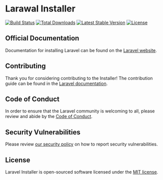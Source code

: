 # Larawal Installer

<a href="https://github.com/laravel/installer/actions"><img src="https://github.com/laravel/installer/workflows/tests/badge.svg" alt="Build Status"></a>
<a href="https://packagist.org/packages/laravel/installer"><img src="https://poser.pugx.org/laravel/installer/d/total.svg" alt="Total Downloads"></a>
<a href="https://packagist.org/packages/laravel/installer"><img src="https://poser.pugx.org/laravel/installer/v/stable.svg" alt="Latest Stable Version"></a>
<a href="https://packagist.org/packages/laravel/installer"><img src="https://poser.pugx.org/laravel/installer/license.svg" alt="License"></a>

## Official Documentation

Documentation for installing Laravel can be found on the [Laravel website](https://laravel.com/docs#installing-laravel).

## Contributing

Thank you for considering contributing to the Installer! The contribution guide can be found in the [Laravel documentation](https://laravel.com/docs/contributions).

## Code of Conduct

In order to ensure that the Laravel community is welcoming to all, please review and abide by the [Code of Conduct](https://laravel.com/docs/contributions#code-of-conduct).

## Security Vulnerabilities

Please review [our security policy](https://github.com/laravel/installer/security/policy) on how to report security vulnerabilities.

## License

Laravel Installer is open-sourced software licensed under the [MIT license](LICENSE.md).
